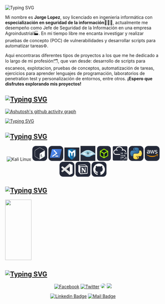 ![Typing SVG](https://readme-typing-svg.herokuapp.com/?color=02D9F7FF&size=35&center=true&vCenter=true&width=1000&lines=Hola👋;Soy+Metahack;Ingeniero+de+Ciberseguridad;Bienvenido!)

<p>Mi nombre es <strong>Jorge Lopez</strong>, soy licenciado en ingenieria informática con <strong>especialización en seguridad de la información</strong>👨🏻‍🎓, actualmente me desempeño como Jefe de Seguridad de la Información en una empresa Agroindustrial🏭. En mi tiempo libre me encanta investigar y realizar pruebas de concepto (POC) de vulnerabilidades y desarrollar scripts para automatizar tareas⚙️.

Aqui encontraras diferentes tipos de proyectos a los que me he dedicado a lo largo de mi profesión🗂️, que van desde: desarrollo de scripts para escaneos, explotacion, pruebas de conceptos, automatización de tareas, ejercicios para aprender lenguajes de programación, laboratorios de penetration test y personalización de entornos, entre otros. <strong>¡Espero que disfrutes explorando mis proyectos!</strong></p>
 
<!-------------------------------------------------------------------------------------------------------------------------------------------------------------------------->
## [![Typing SVG](https://readme-typing-svg.herokuapp.com?font=Fira+Code&duration=1&color=4DF71F&vCenter=true&repeat=false&random=false&width=435&lines=%F0%9F%93%88+Mi+Actividad)](https://git.io/typing-svg)
[![Ashutosh's github activity graph](https://github-readme-activity-graph.vercel.app/graph?username=Metahack10&bg_color=0d1117&color=ffffff&line=00b3ff&point=f9fafa&area=true&hide_border=true)](https://github.com/ashutosh00710/github-readme-activity-graph)

<!-------------------------------------------------------------------------------------------------------------------------------------------------------------------------->
[![Typing SVG](https://readme-typing-svg.herokuapp.com?font=Fira+Code&duration=1&color=4DF71F&vCenter=true&repeat=false&random=false&width=435&lines=%F0%9F%8F%85+Mis+Certificaciones)](https://git.io/typing-svg)



<!-------------------------------------------------------------------------------------------------------------------------------------------------------------------------->
## [![Typing SVG](https://readme-typing-svg.herokuapp.com?font=Fira+Code&duration=1&color=4DF71F&vCenter=true&repeat=false&random=false&width=435&lines=%F0%9F%A6%B8%F0%9F%8F%BB%E2%80%8D%E2%99%82%EF%B8%8F+My+Skills)](https://git.io/typing-svg)

<p align="center">
<img src="https://github.com/tandpfun/skill-icons/blob/main/icons/Kali-Dark.svg" width="48" title="Kali Linux">
<img src="https://github.com/tandpfun/skill-icons/blob/main/icons/Bash-Dark.svg" width="48" title="Bash Scripting">  
<img src="https://github.com/tandpfun/skill-icons/blob/main/icons/Powershell-Dark.svg" width="48" title="Powershell">
<img src="https://github.com/Metahack10/my_vault/blob/master/Iconos/Metasploit1.png" width="48" title="Metasploit">
<img src="https://github.com/Metahack10/my_vault/blob/master/Iconos/Nmap1.png" width="48" title="Nmap">
<img src="https://github.com/Metahack10/my_vault/blob/master/Iconos/HTB1.png" width="48" title="HackTheBox">
<img src="https://github.com/Metahack10/my_vault/blob/master/Iconos/THM1.png" width="48" title="TryHackMe">
<img src="https://github.com/tandpfun/skill-icons/blob/main/icons/Python-Dark.svg" width="48" title="Python">
 <img src="https://github.com/tandpfun/skill-icons/blob/main/icons/AWS-Dark.svg" width="48" title="AWS Security">
<img src="https://github.com/tandpfun/skill-icons/blob/main/icons/VSCode-Dark.svg" width="48" title="Vscode">
<img src="https://github.com/tandpfun/skill-icons/blob/main/icons/Notion-Dark.svg" width="48" title="Notion">
<img src="https://github.com/Metahack10/my_vault/blob/master/Iconos/Github-Dark.svg" width="48" title="GitHub">
</p>

<!-------------------------------------------------------------------------------------------------------------------------------------------------------------------------->
## [![Typing SVG](https://readme-typing-svg.herokuapp.com?font=Fira+Code&duration=1&color=4DF71F&vCenter=true&repeat=false&random=false&width=435&lines=%F0%9F%91%A8%F0%9F%8F%BE%E2%80%8D%F0%9F%92%BB+Mis+Lenguajes)](https://git.io/typing-svg)
<img width="41%" height="195px" src="https://github-readme-stats.vercel.app/api/top-langs/?username=Metahack10&layout=compact&hide_border=true&title_color=02D9F7FF&text_color=02D9F7FF&bg_color=0d1117" />

<!-------------------------------------------------------------------------------------------------------------------------------------------------------------------------->
## [![Typing SVG](https://readme-typing-svg.herokuapp.com?font=Fira+Code&duration=1&color=4DF71F&vCenter=true&repeat=false&random=false&width=435&lines=%F0%9F%8C%90+Redes+Sociales)](https://git.io/typing-svg)

<div align="center">
<a href="https://facebook.com/profile.php?id=610662976" target="_blank"><img alt="Facebook" src="https://img.shields.io/badge/facebook-%231DA1F2.svg?&style=for-the-badge&logo=facebook&logoColor=white"/></a>
<a href="https://x.com/Jlopez_life" target="_blank"><img alt="Twitter" src="https://img.shields.io/badge/twitter-%231DA1F2.svg?&style=for-the-badge&logo=twitter&logoColor=white" /></a>  
<a href="https://www.youtube.com/@JorgeLopez-br4mt" target="_blank"><img src="https://img.shields.io/badge/-youtube-d71e18?style=for-the-badge&logo=youtube&logoColor=white" style="border-radius: 30px"></a> 
<a href="https://www.instagram.com/jorgedelacelula59/" target="_blank"><img src="https://img.shields.io/badge/-Instagram-%23E4405F?style=for-the-badge&logo=instagram&logoColor=white"</a> 

[![Linkedin Badge](https://img.shields.io/badge/linkedin-%230077B5.svg?&style=for-the-badge&logo=linkedin&logoColor=white)](https://www.linkedin.com/in/jorge-lopez-vicente/)
[![Mail Badge](https://img.shields.io/badge/email-c14438?style=for-the-badge&logo=Gmail&logoColor=white&link=mailto:pkflopez@gmail.com)](mailto:pkflopez@gmail.com)
</div>
